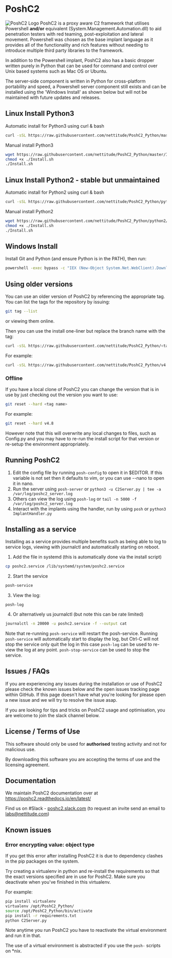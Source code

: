 # PoshC2
![PoshC2 Logo](https://raw.githubusercontent.com/nettitude/PoshC2_Python/master/Files/PoshC2Logo.png)
PoshC2 is a proxy aware C2 framework that utilises Powershell **and/or** equivalent (System.Management.Automation.dll) to aid penetration testers with red teaming, post-exploitation and lateral movement. Powershell was chosen as the base implant language as it provides all of the functionality and rich features without needing to introduce multiple third party libraries to the framework.

In addition to the Powershell implant, PoshC2 also has a basic dropper written purely in Python that can be used for command and control over Unix based systems such as Mac OS or Ubuntu.

The server-side component is written in Python for cross-platform portability and speed, a Powershell server component still exists and can be installed using the 'Windows Install' as shown below but will not be maintained with future updates and releases.

## Linux Install Python3
Automatic install for Python3 using curl & bash

```bash
curl -sSL https://raw.githubusercontent.com/nettitude/PoshC2_Python/master/Install.sh | bash
```

Manual install Python3

```bash
wget https://raw.githubusercontent.com/nettitude/PoshC2_Python/master/Install.sh
chmod +x ./Install.sh
./Install.sh
```

## Linux Install Python2 - stable but unmaintained

Automatic install for Python2 using curl & bash

```bash
curl -sSL https://raw.githubusercontent.com/nettitude/PoshC2_Python/python2/Install.sh | bash
```

Manual install Python2

```bash
wget https://raw.githubusercontent.com/nettitude/PoshC2_Python/python2/Install.sh
chmod +x ./Install.sh
./Install.sh
```

## Windows Install

Install Git and Python (and ensure Python is in the PATH), then run:

```bash
powershell -exec bypass -c "IEX (New-Object System.Net.WebClient).DownloadString('https://raw.githubusercontent.com/nettitude/PoshC2_Python/master/Install.ps1')"
```

## Using older versions

You can use an older version of PoshC2 by referencing the appropriate tag. You can list the tags for the repository by issuing:

```bash
git tag --list
```
or viewing them online.


Then you can use the install one-liner but replace the branch name with the tag:

```bash
curl -sSL https://raw.githubusercontent.com/nettitude/PoshC2_Python/<tag name>/Install.sh | bash
```

For example:

```bash
curl -sSL https://raw.githubusercontent.com/nettitude/PoshC2_Python/v4.8/Install.sh | bash
```

### Offline

If you have a local clone of PoshC2 you can change the version that is in use by just checking out the version you want to use:

```bash
git reset --hard <tag name>
```

For example:

```bash
git reset --hard v4.8
```

However note that this will overwrite any local changes to files, such as Config.py and you may have to re-run the install script for that version or re-setup the environment appropriately.

## Running PoshC2

1. Edit the config file by running `posh-config` to open it in $EDITOR. If this variable is not set then it defaults to vim, or you can use --nano to open it in nano.
2. Run the server using `posh-server` or `python3 -u C2Server.py | tee -a /var/log/poshc2_server.log`
3. Others can view the log using `posh-log` or `tail -n 5000 -f /var/log/poshc2_server.log`
4. Interact with the implants using the handler, run by using `posh` or `python3 ImplantHandler.py`

## Installing as a service

Installing as a service provides multiple benefits such as being able to log to service logs, viewing with journalctl and automatically starting on reboot.

1. Add the file in systemd (this is automatically done via the install script)

```bash
cp poshc2.service /lib/systemd/system/poshc2.service
```

2. Start the service

```bash
posh-service
```

3. View the log:

```
posh-log
```

4. Or alternatively us journalctl (but note this can be rate limited)

```bash
journalctl -n 20000 -u poshc2.service -f --output cat
```

Note that re-running `posh-service` will restart the posh-service.
Running `posh-service` will automatically start to display the log, but Ctrl-C will not stop the service only quit the log in this case
`posh-log` can be used to re-view the log at any point.
`posh-stop-service` can be used to stop the service.

## Issues / FAQs

If you are experiencing any issues during the installation or use of PoshC2 please check the known issues below and the open issues tracking page within GitHub. If this page doesn't have what you're looking for please open a new issue and we will try to resolve the issue asap.

If you are looking for tips and tricks on PoshC2 usage and optimisation, you are welcome to join the slack channel below.

## License / Terms of Use

This software should only be used for **authorised** testing activity and not for malicious use.

By downloading this software you are accepting the terms of use and the licensing agreement.

## Documentation

We maintain PoshC2 documentation over at https://poshc2.readthedocs.io/en/latest/

Find us on #Slack - [poshc2.slack.com](poshc2.slack.com) (to request an invite send an email to labs@nettitude.com)

## Known issues

### Error encrypting value: object type

If you get this error after installing PoshC2 it is due to dependency clashes in the pip packages on the system.

Try creating a virtualenv in python and re-install the requirements so that the exact versions specified are in use for PoshC2. Make sure you deactivate when you've finished in this virtualenv.

For example:

```bash
pip install virtualenv
virtualenv /opt/PoshC2_Python/
source /opt/PoshC2_Python/bin/activate
pip install -r requirements.txt
python C2Server.py
```

Note anytime you run PoshC2 you have to reactivate the virtual environment and run it in that.

The use of a virtual environment is abstracted if you use the `posh-` scripts on *nix.
